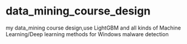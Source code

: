 # data_mining_course_design
my data_mining course design,use LightGBM and all kinds of Machine Learning/Deep learning methods for Windows malware detection 

